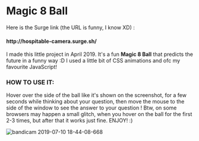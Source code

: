 <h1>Magic 8 Ball</h1> 
Here is the Surge link (the URL is funny, I know XD) :<h4>http://hospitable-camera.surge.sh/</h4>
I made this little project in April 2019. It's a fun <strong>Magic 8 Ball</strong> that predicts the future in a funny way :D 
I used a little bit of CSS animations and ofc my favourite JavaScript!
 <h3>HOW TO USE IT:</h3> 
Hover over the side of the ball like it's shown on the screenshot, for a few seconds while thinking about your question, 
then move the mouse to the side of the window to see the answer to your question !
Btw, on some browsers may happen a small glitch, when you hover on the ball for the first 2-3 times, but after that it works just fine.
ENJOY! :) 

![bandicam 2019-07-10 18-44-08-668](https://user-images.githubusercontent.com/47828314/60991401-c33d6980-a34a-11e9-8003-509291f33009.jpg)
